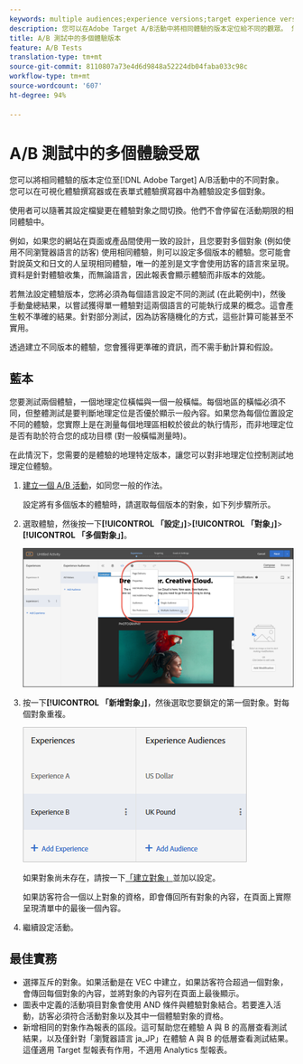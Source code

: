 ```yaml
---
keywords: multiple audiences;experience versions;target experience versions
description: 您可以在Adobe Target A/B活動中將相同體驗的版本定位給不同的觀眾。 您可以在可視化體驗撰寫器或在表單式體驗撰寫器中為體驗設定多個對象。
title: A/B 測試中的多個體驗版本
feature: A/B Tests
translation-type: tm+mt
source-git-commit: 8110807a73e4d6d9848a52224db04faba033c98c
workflow-type: tm+mt
source-wordcount: '607'
ht-degree: 94%

---
```



# A/B 測試中的多個體驗受眾

您可以將相同體驗的版本定位至[!DNL Adobe Target] A/B活動中的不同對象。 您可以在可視化體驗撰寫器或在表單式體驗撰寫器中為體驗設定多個對象。

使用者可以隨著其設定檔變更在體驗對象之間切換。他們不會停留在活動期限的相同體驗中。

例如，如果您的網站在頁面或產品間使用一致的設計，且您要對多個對象 (例如使用不同瀏覽器語言的訪客) 使用相同體驗，則可以設定多個版本的體驗。您可能會對說英文和日文的人呈現相同體驗，唯一的差別是文字會使用訪客的語言來呈現。資料是針對體驗收集，而無論語言，因此報表會顯示體驗而非版本的效能。

若無法設定體驗版本，您將必須為每個語言設定不同的測試 (在此範例中)，然後手動彙總結果，以嘗試獲得單一體驗對這兩個語言的可能執行成果的概念。這會產生較不準確的結果。針對部分測試，因為訪客隨機化的方式，這些計算可能甚至不實用。

透過建立不同版本的體驗，您會獲得更準確的資訊，而不需手動計算和假設。

## 藍本

您要測試兩個體驗，一個地理定位橫幅與一個一般橫幅。每個地區的橫幅必須不同，但整體測試是要判斷地理定位是否優於顯示一般內容。如果您為每個位置設定不同的體驗，您實際上是在測量每個地理區相較於彼此的執行情形，而非地理定位是否有助於符合您的成功目標 (對一般橫幅測量時)。

在此情況下，您需要的是體驗的地理特定版本，讓您可以對非地理定位控制測試地理定位體驗。

1. [建立一個 A/B 活動](/help/c-activities/t-test-ab/t-test-create-ab/test-create-ab.md)，如同您一般的作法。

   設定將有多個版本的體驗時，請選取每個版本的對象，如下列步驟所示。

1. 選取體驗，然後按一下&#x200B;**[!UICONTROL 「設定」]**>**[!UICONTROL 「對象」]**>**[!UICONTROL 「多個對象」]**。

   ![多個受眾選項](/help/c-activities/t-test-ab/t-test-create-ab/assets/multiple-audiences-new.png)

1. 按一下&#x200B;**[!UICONTROL 「新增對象」]**，然後選取您要鎖定的第一個對象。對每個對象重複。

   ![](assets/exp-versions.png)

   如果對象尚未存在，請按一下[「建立對象」](/help/c-target/c-audiences/create-audience.md#task_E18BD77A9A8F4ED0AC50569F94556558)並加以設定。

   如果訪客符合一個以上對象的資格，即會傳回所有對象的內容，在頁面上實際呈現清單中的最後一個內容。

1. 繼續設定活動。

## 最佳實務

* 選擇互斥的對象。如果活動是在 VEC 中建立，如果訪客符合超過一個對象，會傳回每個對象的內容，並將對象的內容列在頁面上最後顯示。
* 圖表中定義的活動項目對象會使用 AND 條件與體驗對象結合。若要進入活動，訪客必須符合活動對象以及其中一個體驗對象的資格。
* 新增相同的對象作為報表的區段。這可幫助您在體驗 A 與 B 的高層查看測試結果，以及僅針對「瀏覽器語言 ja_JP」在體驗 A 與 B 的低層查看測試結果。這僅適用 Target 型報表有作用，不適用 Analytics 型報表。

